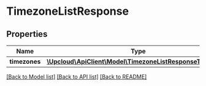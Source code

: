# TimezoneListResponse

## Properties
Name | Type | Description | Notes
------------ | ------------- | ------------- | -------------
**timezones** | [**\Upcloud\ApiClient\Model\TimezoneListResponseTimezones**](TimezoneListResponseTimezones.md) |  | [optional] 

[[Back to Model list]](../../README.md#documentation-of-the-models) [[Back to API list]](../../README.md#documentation) [[Back to README]](../../README.md)


